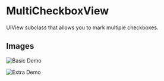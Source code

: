 MultiCheckboxView
=================

UIView subclass that allows you to mark multiple checkboxes.

Images
-------

![Basic Demo](http://i.imgur.com/JqDUm.png)

![Extra Demo](http://i.imgur.com/y0waj.png)